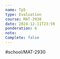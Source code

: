 ```yaml
---
name: Tp5
type: Evaluation
course: MAT-2930
date: 2024-12-11T23:59
ponderation: 6
note:
Complete: false
---
```

#school/MAT-2930 
